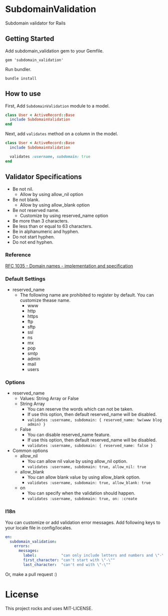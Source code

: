 # SubdomainValidation

Subdomain validator for Rails

## Getting Started

Add subdomain_validation gem to your Gemfile.

`gem 'subdomain_validation'`

Run bundler.

`bundle install`

## How to use

First, Add `SubdomainValidation` module to a model.

```rb
class User < ActiveRecord::Base
  include SubdomainValidation
end
```

Next, add `validates` method on a column in the model.

```rb
class User < ActiveRecord::Base
  include SubdomainValidation

  validates :username, subdomain: true
end
```

## Validator Specifications

- Be not nil.
  - Allow by using allow_nil option
- Be not blank.
  - Allow by using allow_blank option
- Be not reserved name.
  - Customize by using reserved_name option
- Be more than 3 characters.
- Be less than or equal to 63 characters.
- Be in alphanumeric and hyphen.
- Do not start hyphen.
- Do not end hyphen.

### Reference

[RFC 1035 - Domain names - implementation and specification](https://tools.ietf.org/html/rfc1035)

### Default Settings

- reserved_name
  - The following name are prohibited to register by default. You can customize thease name.
    - www
    - http
    - https
    - ftp
    - sftp
    - ssl
    - ns
    - mx
    - pop
    - smtp
    - admin
    - mail
    - users


### Options

- reserved_name
  - Values: String Array or False
  - String Array
    - You can reserve the words which can not be taken.
    - If use this option, then default reserved_name will be disabled.
    - `validates :username, subdomain: { reserved_name: %w(www blog admin) }`
  - False
    - You can disable reserved_name feature.
    - If use this option, then default reserved_name will be disabled.
    - `validates :username, subdomain: { reserved_name: false }`
- Common options
  - allow_nil
    - You can allow nil value by using allow_nil option.
    - `validates :username, subdomain: true, allow_nil: true`
  - allow_blank
    - You can allow blank value by using allow_blank option.
    - `validates :username, subdomain: true, allow_blank: true`
  - on
    - You can specify when the validation should happen.
    - `validates :username, subdomain: true, on: :create`

### I18n

You can customize or add validation error messages.
Add following keys to your locale file in config/locales.

```yaml
en:
  subdomain_validation:
    errors:
      messages:
        label:           "can only include letters and numbers and \"-\""
        first_character: "can't start with \"-\""
        last_character:  "can't end with \"-\""
```

Or, make a pull request :)

# License

This project rocks and uses MIT-LICENSE.
